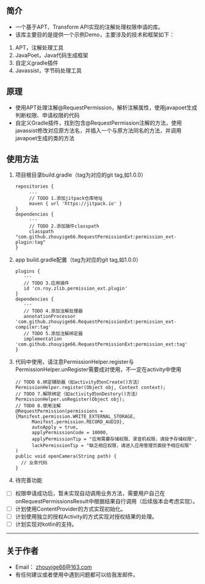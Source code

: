 ## 简介
* 一个基于APT、Transform API实现的注解处理权限申请的库。
* 该库主要目的是提供一个示例Demo，主要涉及的技术和框架如下：
1. APT，注解处理工具
2. JavaPoet，Java代码生成框架
3. 自定义gradle插件
4. Javassist，字节码处理工具
## 原理
* 使用APT处理注解@RequestPermission，解析注解属性，使用javapoet生成判断权限、申请权限的代码
* 自定义Gradle插件，找到包含@RequestPermission注解的方法，使用javassist修改对应原方法名，并插入一个与原方法同名的方法，并调用javapoet生成的类的方法
## 使用方法
1. 项目根目录build.gradle（tag为对应的git tag,如1.0.0）
   ```
   repositories {
        ...
        // TODO 1.添加jitpack仓库地址
        maven { url 'https://jitpack.io' }
   }
   dependencies {
        ···
        // TODO 2.添加插件classpath
        classpath "com.github.zhouyige66.RequestPermissionExt:permission_ext-plugin:tag"
   }
   ```
2. app build.gradle配置（tag为对应的git tag,如1.0.0）
   ```
   plugins {
      ···
      // TODO 3.应用插件
      id 'cn.roy.zlib.permission_ext.plugin'
   }
   dependencies {
      ···
      // TODO 4.添加注解处理器
      annotationProcessor 'com.github.zhouyige66.RequestPermissionExt:permission_ext-compiler:tag'
      // TODO 5.添加注解绑定器
      implementation 'com.github.zhouyige66.RequestPermissionExt:permission_ext:tag'
   }
   ```
3. 代码中使用，请注意PermissionHelper.register与PermissionHelper.unRegister需要成对使用，不一定在activity中使用
   ```
   // TODO 6.绑定辅助器（如activity的onCreate()方法）
   PermissionHelper.register(Object obj, Context context); 
   // TODO 7.解除绑定（如activity的onDestory()方法）
   PermissionHelper.unRegister(Object obj);
   // TODO 8.使用注解
   @RequestPermission(permissions = {Manifest.permission.WRITE_EXTERNAL_STORAGE,
         Manifest.permission.RECORD_AUDIO},
         autoApply = true,
         applyPermissionCode = 10000,
         applyPermissionTip = "应用需要存储权限、录音机权限，请授予存储权限",
         lackPermissionTip = "缺乏相应权限，请进入应用管理页面授予相应权限"
   )
   public void openCamera(String path) {
     // 业务代码
   }
   ```
4. 待完善功能
 * [ ] 权限申请成功后，暂未实现自动调用业务方法，需要用户自己在onRequestPermissionsResult中根据结果自行调用（后续版本会考虑实现）。
 * [ ] 计划使用ContentProvider的方式实现初始化。
 * [ ] 计划使用独立的授权Activity的方式实现对授权结果的处理。
 * [ ] 计划实现对kotlin的支持。
---
## 关于作者
* Email： zhouyige66@163.com
* 有任何建议或者使用中遇到问题都可以给我发邮件。
